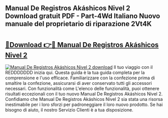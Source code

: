 ## Manual De Registros Akáshicos Nivel 2 Download gratuit PDF - Part-4Wd Italiano Nuovo manuale del proprietario di riparazione 2Vt4K

# <h2><a href="http://dfbl6u9.blite.top/?on=Manual+De+Registros+Ak%c3%a1shicos+Nivel+2">🔗Download 👉🔴 Manual De Registros Akáshicos Nivel 2</a></h2>

[![Manual De Registros Akáshicos Nivel 2 download](https://i.imgur.com/lujVjoI.png)](http://dfbl6u9.blite.top/?on=Manual+De+Registros+Ak%c3%a1shicos+Nivel+2)
Il tuo viaggio con il REDDDDDDD inizia qui. Questa guida è la tua guida completa per la comprensione e l'uso efficace. Familiarizzare con la confezione prima di smaltire la confezione, assicurarsi di aver conservato tutti gli accessori necessari. Con funzionalità come L'elenco delle funzionalità, puoi ottenere risultati eccezionali con il tuo nuovo Manual De Registros Akáshicos Nivel 2. Confidiamo che Manual De Registros Akáshicos Nivel 2 sia stata una risorsa inestimabile per i loro sforzi per padroneggiare il loro nuovo prodotto. Se hai bisogno di aiuto, il nostro Servizio Clienti è a tua disposizione.

